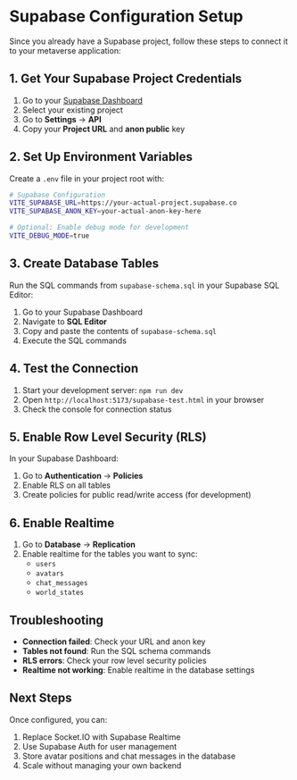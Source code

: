 # Supabase Configuration Setup

Since you already have a Supabase project, follow these steps to connect it to your metaverse application:

## 1. Get Your Supabase Project Credentials

1. Go to your [Supabase Dashboard](https://supabase.com/dashboard)
2. Select your existing project
3. Go to **Settings** → **API**
4. Copy your **Project URL** and **anon public** key

## 2. Set Up Environment Variables

Create a `.env` file in your project root with:

```bash
# Supabase Configuration
VITE_SUPABASE_URL=https://your-actual-project.supabase.co
VITE_SUPABASE_ANON_KEY=your-actual-anon-key-here

# Optional: Enable debug mode for development
VITE_DEBUG_MODE=true
```

## 3. Create Database Tables

Run the SQL commands from `supabase-schema.sql` in your Supabase SQL Editor:

1. Go to your Supabase Dashboard
2. Navigate to **SQL Editor**
3. Copy and paste the contents of `supabase-schema.sql`
4. Execute the SQL commands

## 4. Test the Connection

1. Start your development server: `npm run dev`
2. Open `http://localhost:5173/supabase-test.html` in your browser
3. Check the console for connection status

## 5. Enable Row Level Security (RLS)

In your Supabase Dashboard:
1. Go to **Authentication** → **Policies**
2. Enable RLS on all tables
3. Create policies for public read/write access (for development)

## 6. Enable Realtime

1. Go to **Database** → **Replication**
2. Enable realtime for the tables you want to sync:
   - `users`
   - `avatars` 
   - `chat_messages`
   - `world_states`

## Troubleshooting

- **Connection failed**: Check your URL and anon key
- **Tables not found**: Run the SQL schema commands
- **RLS errors**: Check your row level security policies
- **Realtime not working**: Enable realtime in the database settings

## Next Steps

Once configured, you can:
1. Replace Socket.IO with Supabase Realtime
2. Use Supabase Auth for user management
3. Store avatar positions and chat messages in the database
4. Scale without managing your own backend 